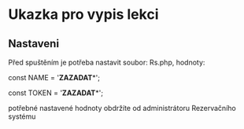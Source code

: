 # Ukazka pro vypis lekci

## Nastaveni  

Před spuštěním je potřeba nastavit soubor: Rs.php, hodnoty:  

const  NAME = '****ZAZADAT*****';  

const TOKEN = '****ZAZADAT*****';  

potřebné nastavené hodnoty obdržíte od administrátoru Rezervačního systému  


